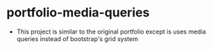 # portfolio-media-queries
* This project is similar to the original portfolio except is uses media queries instead of bootstrap's grid system
